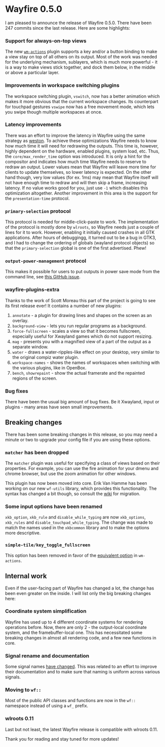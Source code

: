 # Wayfire 0.5.0

I am pleased to announce the release of Wayfire 0.5.0. There have been 247 commits since the last release. Here are some highlights:

### Support for always-on-top views
The new [`wm-actions`](https://github.com/WayfireWM/wayfire/wiki/Configuration#wm-actions) plugin supports a key and/or a button binding to make a view stay on top of all others on its output. Most of the work was needed for the underlying mechanism, sublayers, which is much more powerful - it is a way to make views stick together, and dock them below, in the middle or above a particular layer.

### Improvements in workspace switching plugins
The workspace switching plugin, `vswitch`, now has a better animation which makes it more obvious that the current workspace changes.
Its counterpart for touchpad gestures `vswipe` now has a free movement mode, which lets you swipe though multiple workspaces at once.

### Latency improvements
There was an effort to improve the latency in Wayfire using the same strategy as [weston](https://ppaalanen.blogspot.com/2015/02/weston-repaint-scheduling.html). To achieve these optimizations Wayfire needs to know how much time it will need for redrawing the outputs. This time is, however, highly dependent on the hardware, enabled plugins, system load, etc. Thus, the `core/max_render_time` option was introduced. It is only a hint for the compositor and indicates how much time Wayfire needs to reserve to redraw an output. Lower values mean that Wayfire will leave more time for clients to update themselves, so lower latency is expected. On the other hand though, very low values (for ex. 1ms) may mean that Wayfire itself will not have enough time to redraw and will then skip a frame, increasing latency.
If no value works good for you, just use `-1` which disables this optimization altogether.
Another improvement in this area is the support for the `presentation-time` protocol.

### `primary-selection` protocol
This protocol is needed for middle-click-paste to work. The implementation of the protocol is mostly done by `wlroots`, so Wayfire needs just a couple of lines for it to work. However, enabling it initially caused crashes in all GTK applications. After hours of debuggingg, it turned out to be a bug in GTK3, and I had to change the ordering of globals (wayland protocol objects) so that the `primary-selection` global is one of the first advertised. Phew!

### `output-power-management` protocol

This makes it possible for users to put outputs in power save mode from the command line, see [this GitHub issue](https://github.com/WayfireWM/wayfire/issues/455).

### wayfire-plugins-extra

Thanks to the work of Scott Moreau this part of the project is going to see its first release ever! It contains a number of new plugins:

1. `annotate` - a plugin for drawing lines and shapes on the screen as an overlay.
2. `background-view` - lets you run regular programs as a background.
3. `force-fullscreen` - scales a view so that it becomes fullscreen, especially useful for Xwayland games which do not support resizing.
4. `mag` - presents you with a magnified view of a part of the output as a separate window.
5. `water` - draws a water-ripples-like effect on your desktop, very similar to the original compiz water plugin.
6. `workspace-names` - shows the names of workspaces when switching with the various plugins, like in OpenBox.
7. `bench`, `showrepaint` - show the actual framerate and the repainted regions of the screen.

### Bug fixes

There have been the usual big amount of bug fixes. Be it Xwayland, input or plugins - many areas have seen small improvements.

## Breaking changes

There has been some breaking changes in this release, so you may need a minute or two to upgrade your config file if you are using these options.

### `matcher` has been dropped

The `matcher` plugin was useful for specifying a class of views based on their properties. For example, you can use the fire animation for your dmenu and chrome browser, but use the zoom animation for other windows.

This plugin has now been moved into core. Erik Van Hamme has been working on our new `wf-utils` library, which provides this functionality. The syntax has changed a bit though, so consult the [wiki](https://github.com/WayfireWM/wayfire/wiki/Configuration#criteria) for migration.

### Some input options have been renamed

`xkb_option`, `xkb_rule` and `disable_while_typing` are now `xkb_options`, `xkb_rules` and `disable_touchpad_while_typing`. The change was made to match the names used in the `xkbcommon` library and to make the options more descriptive.

### `simple-tile/key_toggle_fullscreen`

This option has been removed in favor of the [equivalent option](https://github.com/WayfireWM/wayfire/wiki/Configuration#wm-actionstoggle_fullscreen) in `wm-actions`.

## Internal work

Even if the user-facing part of Wayfire has changed a lot, the change has been even greater on the inside. I will list only the big breaking changes here:

### Coordinate system simplification

Wayfire has used up to 4 different coordinate systems for rendering operations before. Now, there are only 2 - the output-local coordinate system, and the framebuffer-local one. This has necessitated some breaking changes in almost all rendering code, and a few new functions in core.

### Signal rename and documentation

Some signal names [have changed](https://github.com/WayfireWM/wayfire/pull/623). This was related to an effort to improve their documentation and to make sure that naming is uniform across various signals.

### Moving to `wf::`
Most of the public API classes and functions are now in the `wf::` namespace instead of using a `wf_` prefix.

### wlroots 0.11
Last but not least, the latest Wayfire release is compatible with wlroots 0.11.

Thank you for reading and stay tuned for more updates!
